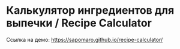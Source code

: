 # Калькулятор ингредиентов для выпечки / Recipe Calculator

Ссылка на демо: https://sapomaro.github.io/recipe-calculator/
